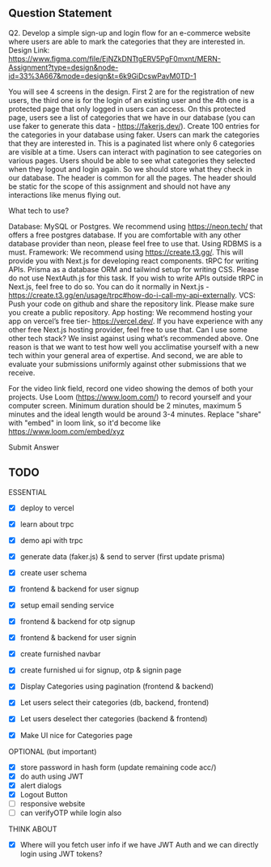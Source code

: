 
## Question Statement

Q2. Develop a simple sign-up and login flow for an e-commerce website where users are able to mark the categories that they are interested in. Design Link: https://www.figma.com/file/EjNZkDNTtgERV5PgF0mxnt/MERN-Assignment?type=design&node-id=33%3A667&mode=design&t=6k9GiDcswPavM0TD-1

You will see 4 screens in the design. First 2 are for the registration of new users, the third one is for the login of an existing user and the 4th one is a protected page that only logged in users can access. On this protected page, users see a list of categories that we have in our database (you can use faker to generate this data - https://fakerjs.dev/). Create 100 entries for the categories in your database using faker. Users can mark the categories that they are interested in. This is a paginated list where only 6 categories are visible at a time. Users can interact with pagination to see categories on various pages. Users should be able to see what categories they selected when they logout and login again. So we should store what they check in our database.
The header is common for all the pages. The header should be static for the scope of this assignment and should not have any interactions like menus flying out.

What tech to use?

Database: MySQL or Postgres. We recommend using https://neon.tech/ that offers a free postgres database. If you are comfortable with any other database provider than neon, please feel free to use that. Using RDBMS is a must.
Framework: We recommend using https://create.t3.gg/. This will provide you with Next.js for developing react components. tRPC for writing APIs. Prisma as a database ORM and tailwind setup for writing CSS. Please do not use NextAuth.js for this task. If you wish to write APIs outside tRPC in Next.js, feel free to do so. You can do it normally in Next.js - https://create.t3.gg/en/usage/trpc#how-do-i-call-my-api-externally.
VCS: Push your code on github and share the repository link. Please make sure you create a public repository.
App hosting: We recommend hosting your app on vercel’s free tier- https://vercel.dev/. If you have experience with any other free Next.js hosting provider, feel free to use that.
Can I use some other tech stack?
We insist against using what’s recommended above.
One reason is that we want to test how well you acclimatise yourself with a new tech within your general area of expertise.
And second, we are able to evaluate your submissions uniformly against other submissions that we receive.

For the video link field, record one video showing the demos of both your projects. Use Loom (https://www.loom.com/) to record yourself and your computer screen. Minimum duration should be 2 minutes, maximum 5 minutes and the ideal length would be around 3-4 minutes. Replace "share" with "embed" in loom link, so it'd become like https://www.loom.com/embed/xyz

Submit Answer

## TODO

ESSENTIAL
- [x] deploy to vercel
- [x] learn about trpc
- [x] demo api with trpc
- [x] generate data (faker.js) & send to server (first update prisma)

- [x] create user schema
- [x] frontend & backend for user signup
- [x] setup email sending service
- [x] frontend & backend for otp signup
- [x] frontend & backend for user signin
- [x] create furnished navbar
- [x] create furnished ui for signup, otp & signin page

- [x] Display Categories using pagination (frontend & backend)
- [x] Let users select their categories (db, backend, frontend)
- [x] Let users deselect ther categories (backend & frontend)
- [x] Make UI nice for Categories page

OPTIONAL (but important)
- [x] store password in hash form (update remaining code acc/)
- [x] do auth using JWT
- [x] alert dialogs
- [x] Logout Button
- [ ] responsive website
- [ ] can verifyOTP while login also

THINK ABOUT
- [x] Where will you fetch user info if we have JWT Auth and we can directly login using JWT tokens?
